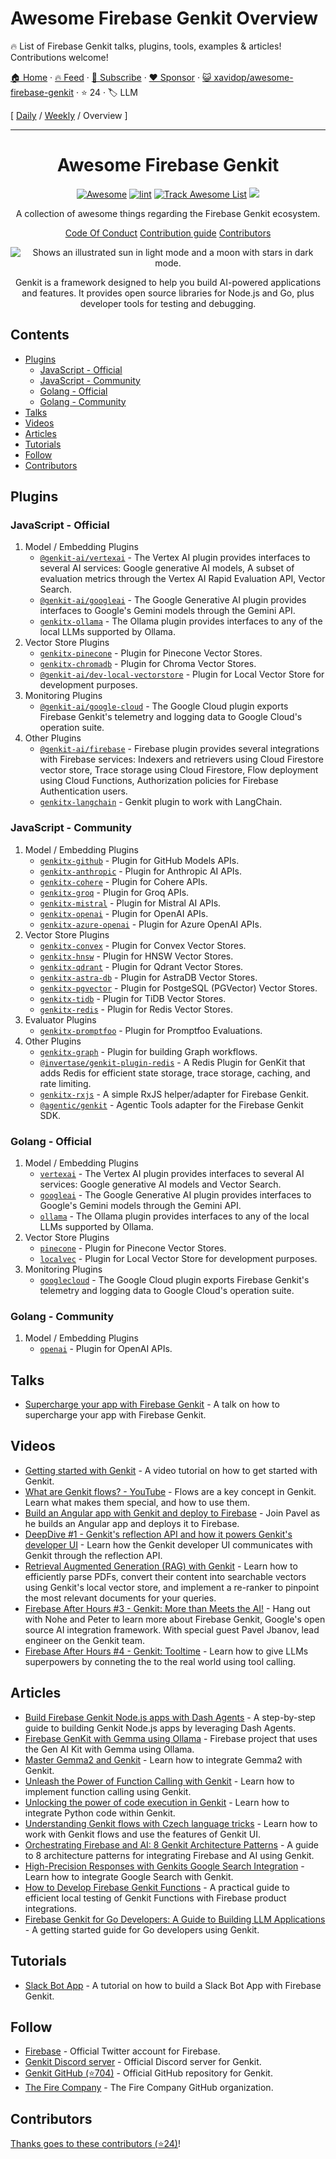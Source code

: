 # Awesome Firebase Genkit Overview

🔥 List of Firebase Genkit talks, plugins, tools, examples & articles! Contributions welcome!

[🏠 Home](/README.md) · [🔥 Feed](https://www.trackawesomelist.com/xavidop/awesome-firebase-genkit/rss.xml) · [📮 Subscribe](https://trackawesomelist.us17.list-manage.com/subscribe?u=d2f0117aa829c83a63ec63c2f&id=36a103854c) · [❤️  Sponsor](https://github.com/sponsors/theowenyoung) · [😺 xavidop/awesome-firebase-genkit](https://github.com/xavidop/awesome-firebase-genkit) · ⭐ 24 · 🏷️ LLM

[ [Daily](/content/xavidop/awesome-firebase-genkit/README.md) / [Weekly](/content/xavidop/awesome-firebase-genkit/week/README.md) / Overview ]

---

<div align="center">

<!-- title -->

<!--lint ignore no-dead-urls-->

# Awesome Firebase Genkit <!-- omit from toc -->

[![Awesome](https://awesome.re/badge.svg)](https://awesome.re) [![lint](https://github.com/xavidop/awesome-firebase-genkit/actions/workflows/lint.yaml/badge.svg)](https://github.com/xavidop/awesome-firebase-genkit/actions/workflows/lint.yaml) [![Track Awesome List](https://www.trackawesomelist.com/badge.svg)](https://www.trackawesomelist.com/xavidop/awesome-firebase-genkit/) <a href="https://app.commanddash.io/agent/github_firebase_genkit"><img src="https://img.shields.io/badge/AI-Genkit%20Assist-EB9FDA"></a>

<!-- [![lint](https://github.com/xavidop/awesome-firebase-genkit/actions/workflows/lint.yaml/badge.svg)](https://github.com/xavidop/awesome-firebase-genkit/actions/workflows/lint.yaml) -->

<!-- subtitle -->

A collection of awesome things regarding the Firebase Genkit ecosystem.

<p align="center">
  <a href="CODE_OF_CONDUCT.md">Code Of Conduct</a>
  <a href="CONTRIBUTING.md">Contribution guide</a>
  <a href="https://github.com/xavidop/awesome-firebase-genkit/graphs/contributors">Contributors</a>
</p>

<!-- image -->

<picture>
  <source media="(prefers-color-scheme: light)" srcset="/assets/Product_Lockup_Genkit_Horizontal_Full_Color.png">
  <source media="(prefers-color-scheme: dark)" srcset="/assets/Product_Lockup_Genkit_Horizontal_Monochrome.png">
  <img alt="Shows an illustrated sun in light mode and a moon with stars in dark mode." src="https://github.com/xavidop/awesome-firebase-genkit/raw/main/assets/Product_Lockup_Genkit_Horizontal_Full_Color.png">
</picture>

<!-- description -->

Genkit is a framework designed to help you build AI-powered applications and features. It provides open source libraries for Node.js and Go, plus developer tools for testing and debugging.

</div>

<!-- TOC -->

## Contents <!-- omit from toc -->

*   [Plugins](#plugins)
    *   [JavaScript - Official](#javascript---official)
    *   [JavaScript - Community](#javascript---community)
    *   [Golang - Official](#golang---official)
    *   [Golang - Community](#golang---community)
*   [Talks](#talks)
*   [Videos](#videos)
*   [Articles](#articles)
*   [Tutorials](#tutorials)
*   [Follow](#follow)
*   [Contributors](#contributors)

<!-- CONTENT -->

## Plugins

### JavaScript - Official

1.  Model / Embedding Plugins
    *   [`@genkit-ai/vertexai`](https://firebase.google.com/docs/genkit/plugins/vertex-ai) - The Vertex AI plugin provides interfaces to several AI services: Google generative AI models, A subset of evaluation metrics through the Vertex AI Rapid Evaluation API, Vector Search.
    *   [`@genkit-ai/googleai`](https://firebase.google.com/docs/genkit/plugins/google-genai) - The Google Generative AI plugin provides interfaces to Google's Gemini models through the Gemini API.
    *   [`genkitx-ollama`](https://firebase.google.com/docs/genkit/plugins/ollama) - The Ollama plugin provides interfaces to any of the local LLMs supported by Ollama.
2.  Vector Store Plugins
    *   [`genkitx-pinecone`](https://firebase.google.com/docs/genkit/plugins/pinecone) - Plugin for Pinecone Vector Stores.
    *   [`genkitx-chromadb`](https://firebase.google.com/docs/genkit/plugins/chroma) - Plugin for Chroma Vector Stores.
    *   [`@genkit-ai/dev-local-vectorstore`](https://firebase.google.com/docs/genkit/rag) - Plugin for Local Vector Store for development purposes.
3.  Monitoring Plugins
    *   [`@genkit-ai/google-cloud`](https://www.npmjs.com/package/@genkit-ai/google-cloud) - The Google Cloud plugin exports Firebase Genkit's telemetry and logging data to Google Cloud's operation suite.
4.  Other Plugins
    *   [`@genkit-ai/firebase`](https://firebase.google.com/docs/genkit/plugins/firebase) - Firebase plugin provides several integrations with Firebase services: Indexers and retrievers using Cloud Firestore vector store, Trace storage using Cloud Firestore, Flow deployment using Cloud Functions, Authorization policies for Firebase Authentication users.
    *   [`genkitx-langchain`](https://firebase.google.com/docs/genkit/plugins/langchain) - Genkit plugin to work with LangChain.

### JavaScript - Community

1.  Model / Embedding Plugins
    *   [`genkitx-github`](https://github.com/xavidop/genkitx-github) - Plugin for GitHub Models APIs.
    *   [`genkitx-anthropic`](https://github.com/TheFireCo/genkit-plugins/tree/main/plugins/anthropic) - Plugin for Anthropic AI APIs.
    *   [`genkitx-cohere`](https://github.com/TheFireCo/genkit-plugins/tree/main/plugins/cohere) - Plugin for Cohere APIs.
    *   [`genkitx-groq`](https://github.com/TheFireCo/genkit-plugins/tree/main/plugins/groq) - Plugin for Groq APIs.
    *   [`genkitx-mistral`](https://github.com/TheFireCo/genkit-plugins/tree/main/plugins/mistral) - Plugin for Mistral AI APIs.
    *   [`genkitx-openai`](https://github.com/TheFireCo/genkit-plugins/tree/main/plugins/openai) - Plugin for OpenAI APIs.
    *   [`genkitx-azure-openai`](https://github.com/TheFireCo/genkit-plugins/tree/main/plugins/azure-openai) - Plugin for Azure OpenAI APIs.
2.  Vector Store Plugins
    *   [`genkitx-convex`](https://github.com/TheFireCo/genkit-plugins/tree/main/plugins/convex) - Plugin for Convex Vector Stores.
    *   [`genkitx-hnsw`](https://github.com/TheFireCo/genkit-plugins/tree/main/plugins/hnsw) - Plugin for HNSW Vector Stores.
    *   [`genkitx-qdrant`](https://github.com/qdrant/qdrant-genkit) - Plugin for Qdrant Vector Stores.
    *   [`genkitx-astra-db`](https://www.npmjs.com/package/genkitx-astra-db) - Plugin for AstraDB Vector Stores.
    *   [`genkitx-pgvector`](https://www.npmjs.com/package/genkitx-pgvector) - Plugin for PostgeSQL (PGVector) Vector Stores.
    *   [`genkitx-tidb`](https://github.com/BelfoSamad/genkitx-tidb) - Plugin for TiDB Vector Stores.
    *   [`genkitx-redis`](https://github.com/retzd-tech/genkitx-redis) - Plugin for Redis Vector Stores.
3.  Evaluator Plugins
    *   [`genkitx-promptfoo`](https://github.com/yukinagae/genkitx-promptfoo) - Plugin for Promptfoo Evaluations.
4.  Other Plugins
    *   [`genkitx-graph`](https://github.com/TheFireCo/genkit-plugins/tree/main/plugins/graph) - Plugin for building Graph workflows.
    *   [`@invertase/genkit-plugin-redis`](https://github.com/invertase/genkit-plugin-redis) - A Redis Plugin for GenKit that adds Redis for efficient state storage, trace storage, caching, and rate limiting.
    *   [`genkitx-rxjs`](https://github.com/pavelgj/genkitx-rxjs) - A simple RxJS helper/adapter for Firebase Genkit.
    *   [`@agentic/genkit`](https://agentic.so/sdks/genkit) - Agentic Tools adapter for the Firebase Genkit SDK.

### Golang - Official

1.  Model / Embedding Plugins
    *   [`vertexai`](https://firebase.google.com/docs/genkit-go/plugins/vertex-ai) - The Vertex AI plugin provides interfaces to several AI services: Google generative AI models and Vector Search.
    *   [`googleai`](https://firebase.google.com/docs/genkit-go/plugins/google-genai) - The Google Generative AI plugin provides interfaces to Google's Gemini models through the Gemini API.
    *   [`ollama`](https://firebase.google.com/docs/genkit-go/plugins/ollama) - The Ollama plugin provides interfaces to any of the local LLMs supported by Ollama.
2.  Vector Store Plugins
    *   [`pinecone`](https://firebase.google.com/docs/genkit-go/plugins/pinecone) - Plugin for Pinecone Vector Stores.
    *   [`localvec`](https://firebase.google.com/docs/genkit-go/rag) - Plugin for Local Vector Store for development purposes.
3.  Monitoring Plugins
    *   [`googlecloud`](https://firebase.google.com/docs/genkit-go/plugins/google-cloud) - The Google Cloud plugin exports Firebase Genkit's telemetry and logging data to Google Cloud's operation suite.

### Golang - Community

1.  Model / Embedding Plugins
    *   [`openai`](https://pkg.go.dev/github.com/yukinagae/genkit-go-plugins/plugins/openai) - Plugin for OpenAI APIs.

## Talks

*   [Supercharge your app with Firebase Genkit](https://www.youtube.com/watch?v=eVud8llb_W0) - A talk on how to supercharge your app with Firebase Genkit.

## Videos

*   [Getting started with Genkit](https://www.youtube.com/watch?v=M8rfDySBBvM) - A video tutorial on how to get started with Genkit.
*   [What are Genkit flows? - YouTube](https://youtu.be/ONR38NZK5FE) - Flows are a key concept in Genkit. Learn what makes them special, and how to use them.
*   [Build an Angular app with Genkit and deploy to Firebase](https://youtu.be/TGHua_RtUjs) - Join Pavel as he builds an Angular app and deploys it to Firebase.
*   [DeepDive #1 - Genkit's reflection API and how it powers Genkit's developer UI](https://youtu.be/CGVBR8quZac) - Learn how the Genkit developer UI communicates with Genkit through the reflection API.
*   [Retrieval Augmented Generation (RAG) with Genkit](https://youtu.be/p8ZlYAmbWHE) - Learn how to efficiently parse PDFs, convert their content into searchable vectors using Genkit's local vector store, and implement a re-ranker to pinpoint the most relevant documents for your queries.
*   [Firebase After Hours #3 - Genkit: More than Meets the AI!](https://youtu.be/VFPsp7aURWA?t=152s) - Hang out with Nohe and Peter to learn more about Firebase Genkit, Google's open source AI integration framework. With special guest Pavel Jbanov, lead engineer on the Genkit team.
*   [Firebase After Hours #4 - Genkit: Tooltime](https://youtu.be/01XOIhh2ibA) - Learn how to give LLMs superpowers by conneting the to the real world using tool calling.

## Articles

*   [Build Firebase Genkit Node.js apps with Dash Agents](https://medium.com/firebase-developers/build-firebase-genkit-nodejs-apps-with-dash-agents-skip-the-docs-258e067b3fdc) - A step-by-step guide to building Genkit Node.js apps by leveraging Dash Agents.
*   [Firebase GenKit with Gemma using Ollama](https://xavidop.me/gcp/2024-05-24-firebase-genkit-ollama/) - Firebase project that uses the Gen AI Kit with Gemma using Ollama.
*   [Master Gemma2 and Genkit](https://medium.com/firebase-developers/how-to-develop-using-the-gemma2-model-in-genkit-085f22ce68f3) - Learn how to integrate Gemma2 with Genkit.
*   [Unleash the Power of Function Calling with Genkit](https://medium.com/firebase-developers/implementing-function-calling-using-genkit-0c03f6cb9179) - Learn how to implement function calling using Genkit.
*   [Unlocking the power of code execution in Genkit](https://medium.com/firebase-developers/getting-started-with-code-execution-in-genkit-c5391b45b321) - Learn how to integrate Python code within Genkit.
*   [Understanding Genkit flows with Czech language tricks](https://dev.to/denisvalasek/understanding-genkit-flows-with-czech-language-tricks-26i3) - Learn how to work with Genkit flows and use the features of Genkit UI.
*   [Orchestrating Firebase and AI: 8 Genkit Architecture Patterns](https://medium.com/@nozomi-koborinai/orchestrating-firebase-and-ai-8-genkit-architecture-patterns-12e44db40345) - A guide to 8 architecture patterns for integrating Firebase and AI using Genkit.
*   [High-Precision Responses with Genkits Google Search Integration](https://medium.com/firebase-developers/high-precision-responses-with-genkits-google-search-integration-7f142f5c9693) - Learn how to integrate Google Search with Genkit.
*   [How to Develop Firebase Genkit Functions](https://medium.com/@nozomi-koborinai/how-to-develop-firebase-genkit-functions-2677b386a227) - A practical guide to efficient local testing of Genkit Functions with Firebase product integrations.
*   [Firebase Genkit for Go Developers: A Guide to Building LLM Applications](https://medium.com/@yukinagae/firebase-genkit-for-go-developers-a-guide-to-building-llm-applications-f96c51c34b10) - A getting started guide for Go developers using Genkit.

## Tutorials

*   [Slack Bot App](https://medium.com/firebase-developers/build-a-slack-bot-app-with-firebase-genkit-in-just-100-lines-71d4e49c9e08) - A tutorial on how to build a Slack Bot App with Firebase Genkit.

<!-- END CONTENT -->

## Follow

<!-- list people worth following on social sites (Twitter, LinkedIn, GitHub, YouTube etc.) -->

*   [Firebase](https://x.com/firebase) - Official Twitter account for Firebase.
*   [Genkit Discord server](https://discord.gg/qXt5zzQKpc) - Official Discord server for Genkit.
*   [Genkit GitHub (⭐704)](https://github.com/firebase/genkit) - Official GitHub repository for Genkit.
*   [The Fire Company](https://github.com/TheFireCo) - The Fire Company GitHub organization.

## Contributors

[Thanks goes to these contributors (⭐24)](https://github.com/xavidop/awesome-firebase-genkit/graphs/contributors)!

